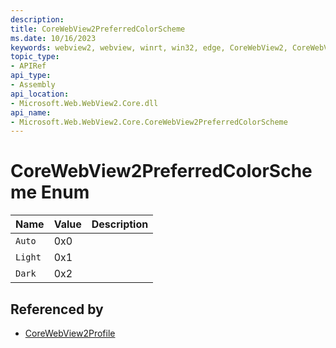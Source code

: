 ```yaml
---
description: 
title: CoreWebView2PreferredColorScheme
ms.date: 10/16/2023
keywords: webview2, webview, winrt, win32, edge, CoreWebView2, CoreWebView2Controller, browser control, edge html, CoreWebView2PreferredColorScheme
topic_type:
- APIRef
api_type:
- Assembly
api_location:
- Microsoft.Web.WebView2.Core.dll
api_name:
- Microsoft.Web.WebView2.Core.CoreWebView2PreferredColorScheme
---
```


# CoreWebView2PreferredColorScheme Enum

| Name |  Value | Description |
|--|--|--|
|`Auto` | 0x0  |  |
|`Light` | 0x1  |  |
|`Dark` | 0x2  |  |


## Referenced by

- [CoreWebView2Profile](corewebview2profile.md)
